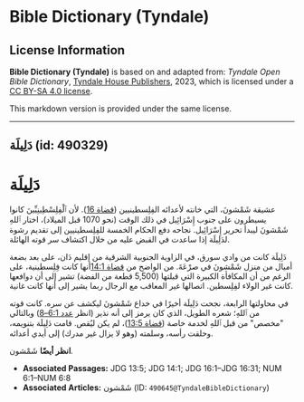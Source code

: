 # Bible Dictionary (Tyndale)

## License Information

**Bible Dictionary (Tyndale)** is based on and adapted from: _Tyndale Open Bible Dictionary_, [Tyndale House Publishers](https://tyndaleopenresources.com/), 2023, which is licensed under a [CC BY-SA 4.0 license](https://creativecommons.org/licenses/by-sa/4.0/legalcode.en).

This markdown version is provided under the same license.



--------------------------------

## دَلِيلَة (id: 490329)

دَلِيلَة
========

عشيقة شَمْشونَ، التي خانته لأعدائه الفِلِسطينيين ([قضاة 16](https://ref.ly/Judg16:1-Judg16:31)). لأن ٱلْفِلِسْطِينِيِّينَ كانوا يسيطرون على جنوب إِسْرَائِيل في ذلك الوقت (نحو 1070 قبل الميلاد)، اختار ٱللهِ شَمْشونَ ليبدأ تحرير إِسْرَائِيل. نجاحه دفع الحكام الخمسة للفِلِسطينيين إلى تقديم رشوة لدَلِيلَة إذا ساعدت في القبض عليه من خلال اكتشاف سر قوته الهائلة.

دَلِيلَة كانت من وادي سورق، في الزاوية الجنوبية الشرقية من إقليم دَان، على بعد بضعة أميال من منزل شَمْشونَ في صرْعَةَ. من الواضح من [قضاة 14:1](https://ref.ly/Judg14:1)أنها كانت فِلِسطينية، على الرغم من أن المكافأة الكبيرة التي قبلتها (5,500 قطعة من الفضة) تشير إلى أن دوافعها كانت غير الولاء لفِلِسطين. اتصالها غير المعاقب مع الرجال ربما يشير إلى أنها كانت غانية.

في محاولتها الرابعة، نجحت دَلِيلَة أخيرًا في خداع شَمْشونَ ليكشف عن سره. كانت قوته من ٱللهِ؛ شعره الطويل، الذي كان يرمز إلى أنه نذير (انظر [عدد 6:1–8](https://ref.ly/Num6:1-Num6:8)) وبالتالي "مخصص" من قبل ٱللهِ لخدمة خاصة ([قضاة 13:5](https://ref.ly/Judg13:5))، لم يكن ليُقص. قامت دَلِيلَة بتنويمه، وحلقت رأسه، وسلمته (وهو لا يزال غير مدرك) إلى أيدي أعدائه.

**انظر أيضًا** شَمْشون.

* **Associated Passages:** JDG 13:5; JDG 14:1; JDG 16:1–JDG 16:31; NUM 6:1–NUM 6:8
* **Associated Articles:** شَمْشون (ID: `490645@TyndaleBibleDictionary`)

